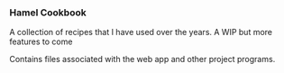 ### Hamel Cookbook
A collection of recipes that I have used over the years. A WIP but more features to come

Contains files associated with the web app and other project programs.
